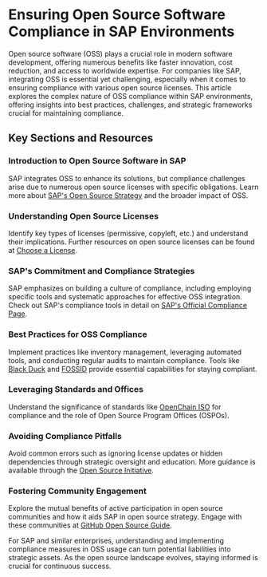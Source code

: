 # Ensuring Open Source Software Compliance in SAP Environments

Open source software (OSS) plays a crucial role in modern software development, offering numerous benefits like faster innovation, cost reduction, and access to worldwide expertise. For companies like SAP, integrating OSS is essential yet challenging, especially when it comes to ensuring compliance with various open source licenses. This article explores the complex nature of OSS compliance within SAP environments, offering insights into best practices, challenges, and strategic frameworks crucial for maintaining compliance. 

## Key Sections and Resources

### Introduction to Open Source Software in SAP 

SAP integrates OSS to enhance its solutions, but compliance challenges arise due to numerous open source licenses with specific obligations. Learn more about [SAP's Open Source Strategy](https://www.sap.com/) and the broader impact of OSS.

### Understanding Open Source Licenses

Identify key types of licenses (permissive, copyleft, etc.) and understand their implications. Further resources on open source licenses can be found at [Choose a License](https://choosealicense.com/).

### SAP's Commitment and Compliance Strategies

SAP emphasizes on building a culture of compliance, including employing specific tools and systematic approaches for effective OSS integration. Check out SAP's compliance tools in detail on [SAP's Official Compliance Page](https://www.sap.com/products.html).

### Best Practices for OSS Compliance

Implement practices like inventory management, leveraging automated tools, and conducting regular audits to maintain compliance. Tools like [Black Duck](https://www.synopsys.com/software-integrity/security-testing/software-composition-analysis/black-duck.html) and [FOSSID](https://www.fossid.com/) provide essential capabilities for staying compliant.

### Leveraging Standards and Offices

Understand the significance of standards like [OpenChain ISO](https://www.openchainproject.org) for compliance and the role of Open Source Program Offices (OSPOs).

### Avoiding Compliance Pitfalls

Avoid common errors such as ignoring license updates or hidden dependencies through strategic oversight and education. More guidance is available through the [Open Source Initiative](https://opensource.org/).

### Fostering Community Engagement

Explore the mutual benefits of active participation in open source communities and how it aids SAP in open source strategy. Engage with these communities at [GitHub Open Source Guide](https://opensource.guide/).

For SAP and similar enterprises, understanding and implementing compliance measures in OSS usage can turn potential liabilities into strategic assets. As the open source landscape evolves, staying informed is crucial for continuous success.